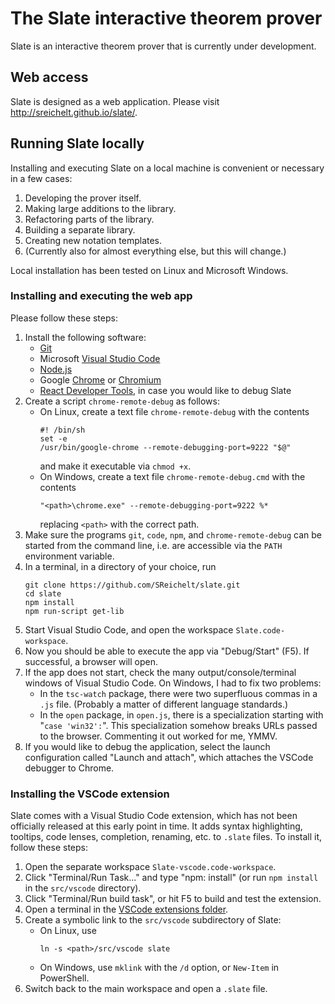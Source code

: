 # The Slate interactive theorem prover

Slate is an interactive theorem prover that is currently under development.

## Web access

Slate is designed as a web application.
Please visit http://sreichelt.github.io/slate/.

## Running Slate locally

Installing and executing Slate on a local machine is convenient or necessary in a few cases:

1. Developing the prover itself.
2. Making large additions to the library.
3. Refactoring parts of the library.
4. Building a separate library.
5. Creating new notation templates.
6. (Currently also for almost everything else, but this will change.)

Local installation has been tested on Linux and Microsoft Windows.

### Installing and executing the web app

Please follow these steps:

1. Install the following software:
   * [Git](https://git-scm.com/downloads)
   * Microsoft [Visual Studio Code](https://code.visualstudio.com/Download)
   * [Node.js](https://nodejs.org/)
   * Google [Chrome](https://www.google.com/chrome/) or [Chromium](https://www.chromium.org/Home)
   * [React Developer Tools](https://chrome.google.com/webstore/detail/react-developer-tools/), in case you would like to debug Slate
2. Create a script `chrome-remote-debug` as follows:
   * On Linux, create a text file `chrome-remote-debug` with the contents
     ```
     #! /bin/sh
     set -e
     /usr/bin/google-chrome --remote-debugging-port=9222 "$@"
     ```
     and make it executable via `chmod +x`.
   * On Windows, create a text file `chrome-remote-debug.cmd` with the contents
     ```
     "<path>\chrome.exe" --remote-debugging-port=9222 %*
     ```
     replacing `<path>` with the correct path.
3. Make sure the programs `git`, `code`, `npm`, and `chrome-remote-debug` can be started from the command line, i.e. are accessible via the `PATH` environment variable.
4. In a terminal, in a directory of your choice, run
   ```
   git clone https://github.com/SReichelt/slate.git
   cd slate
   npm install
   npm run-script get-lib
   ```
5. Start Visual Studio Code, and open the workspace `Slate.code-workspace`.
6. Now you should be able to execute the app via "Debug/Start" (F5). If successful, a browser will open.
7. If the app does not start, check the many output/console/terminal windows of Visual Studio Code. On Windows, I had to fix two problems:
   * In the `tsc-watch` package, there were two superfluous commas in a `.js` file. (Probably a matter of different language standards.)
   * In the `open` package, in `open.js`, there is a specialization starting with "`case 'win32':`". This specialization somehow breaks URLs passed to the browser. Commenting it out worked for me, YMMV.
8. If you would like to debug the application, select the launch configuration called "Launch and attach", which attaches the VSCode debugger to Chrome.

### Installing the VSCode extension

Slate comes with a Visual Studio Code extension, which has not been officially released at this early point in time. It adds syntax highlighting, tooltips, code lenses, completion, renaming, etc. to `.slate` files. To install it, follow these steps:

1. Open the separate workspace `Slate-vscode.code-workspace`.
2. Click "Terminal/Run Task..." and type "npm: install" (or run `npm install` in the `src/vscode` directory).
3. Click "Terminal/Run build task", or hit F5 to build and test the extension.
12. Open a terminal in the [VSCode extensions folder](https://vscode-docs.readthedocs.io/en/stable/extensions/install-extension/#your-extensions-folder).
13. Create a symbolic link to the `src/vscode` subdirectory of Slate:
    * On Linux, use
      ```
      ln -s <path>/src/vscode slate
      ```
    * On Windows, use `mklink` with the `/d` option, or `New-Item` in PowerShell.
14. Switch back to the main workspace and open a `.slate` file.

